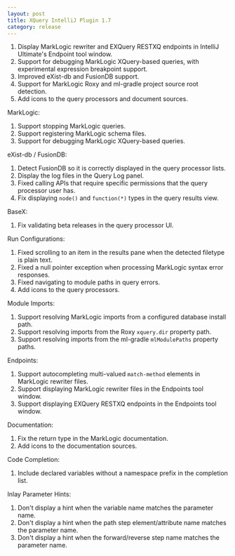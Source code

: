 ```yaml
---
layout: post
title: XQuery IntelliJ Plugin 1.7
category: release
---
```

1.  Display MarkLogic rewriter and EXQuery RESTXQ endpoints in IntelliJ
    Ultimate's Endpoint tool window.
1.  Support for debugging MarkLogic XQuery-based queries, with experimental
    expression breakpoint support.
1.  Improved eXist-db and FusionDB support.
1.  Support for MarkLogic Roxy and ml-gradle project source root detection.
1.  Add icons to the query processors and document sources.

MarkLogic:

1.  Support stopping MarkLogic queries.
1.  Support registering MarkLogic schema files.
1.  Support for debugging MarkLogic XQuery-based queries.

eXist-db / FusionDB:

1.  Detect FusionDB so it is correctly displayed in the query processor lists.
1.  Display the log files in the Query Log panel.
1.  Fixed calling APIs that require specific permissions that the query
    processor user has.
1.  Fix displaying `node()` and `function(*)` types in the query results view.

BaseX:

1.  Fix validating beta releases in the query processor UI.

Run Configurations:

1.  Fixed scrolling to an item in the results pane when the detected filetype
    is plain text.
1.  Fixed a null pointer exception when processing MarkLogic syntax error
    responses.
1.  Fixed navigating to module paths in query errors.
1.  Add icons to the query processors.

Module Imports:

1.  Support resolving MarkLogic imports from a configured database install path.
1.  Support resolving imports from the Roxy `xquery.dir` property path.
1.  Support resolving imports from the ml-gradle `mlModulePaths` property paths.

Endpoints:

1.  Support autocompleting multi-valued `match-method` elements in MarkLogic rewriter files.
1.  Support displaying MarkLogic rewriter files in the Endpoints tool window.
1.  Support displaying EXQuery RESTXQ endpoints in the Endpoints tool window.

Documentation:

1.  Fix the return type in the MarkLogic documentation.
1.  Add icons to the documentation sources.

Code Completion:

1.  Include declared variables without a namespace prefix in the completion list.

Inlay Parameter Hints:

1.  Don't display a hint when the variable name matches the parameter name.
1.  Don't display a hint when the path step element/attribute name matches the parameter name.
1.  Don't display a hint when the forward/reverse step name matches the parameter name.
